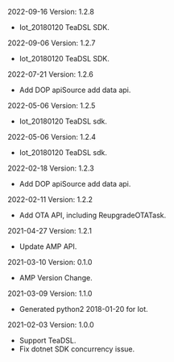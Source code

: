 2022-09-16 Version: 1.2.8
- Iot_20180120 TeaDSL SDK.

2022-09-06 Version: 1.2.7
- Iot_20180120 TeaDSL SDK.

2022-07-21 Version: 1.2.6
- Add DOP apiSource add data api.

2022-05-06 Version: 1.2.5
- Iot_20180120 TeaDSL sdk.

2022-05-06 Version: 1.2.4
- Iot_20180120 TeaDSL sdk.

2022-02-18 Version: 1.2.3
- Add DOP apiSource add data api.

2022-02-11 Version: 1.2.2
- Add OTA API, including ReupgradeOTATask.


2021-04-27 Version: 1.2.1
- Update AMP API.

2021-03-10 Version: 0.1.0
- AMP Version Change.

2021-03-09 Version: 1.1.0
- Generated python2 2018-01-20 for Iot.

2021-02-03 Version: 1.0.0
- Support TeaDSL.
- Fix dotnet SDK concurrency issue.

